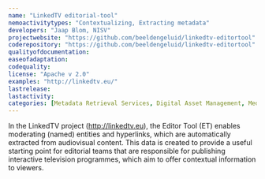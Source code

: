 ```yaml
---
name: "LinkedTV editorial-tool"
nemoactivitytypes: "Contextualizing, Extracting metadata"
developers: "Jaap Blom, NISV"
projectwebsite: "https://github.com/beeldengeluid/linkedtv-editortool"
coderepository: "https://github.com/beeldengeluid/linkedtv-editortool"
qualityofdocumentation: 
easeofadaptation: 
codequality: 
license: "Apache v 2.0"
examples: "http://linkedtv.eu/"
lastrelease: 
lastactivity: 
categories: [Metadata Retrieval Services, Digital Asset Management, Media Annotation/Tagging]
---
```

In the LinkedTV project (http://linkedtv.eu), the Editor Tool (ET) enables moderating (named) entities and hyperlinks, which are automatically extracted from audiovisual content. This data is created to provide a useful starting point for editorial teams that are responsible for publishing interactive television programmes, which aim to offer contextual information to viewers.
